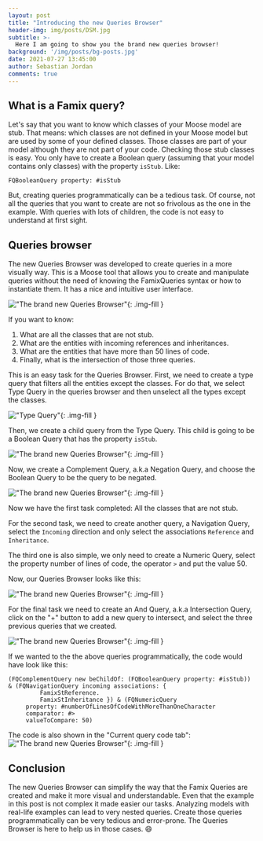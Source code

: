 ```yaml
---
layout: post
title: "Introducing the new Queries Browser"
header-img: img/posts/DSM.jpg
subtitle: >-
  Here I am going to show you the brand new queries browser!
background: '/img/posts/bg-posts.jpg'
date: 2021-07-27 13:45:00
author: Sebastian Jordan
comments: true
---
```


## What is a Famix query?
Let's say that you want to know which classes of your Moose model are stub. That means: which classes are not defined in your Moose model but are used by some of your defined classes. Those classes are part of your model although they are not part of your code.
Checking those stub classes is easy. You only have to create a Boolean query (assuming that your model contains only classes) with the property `isStub`. Like:

```st
FQBooleanQuery property: #isStub
```

But, creating queries programmatically can be a tedious task. Of course, not all the queries that you want to create are not so frivolous as the one in the example. With queries with lots of children, the code is not easy to understand at first sight.

## Queries browser
The new Queries Browser was developed to create queries in a more visually way. This is a Moose tool that allows you to create and manipulate queries without the need of knowing the FamixQueries syntax or how to instantiate them. It has a nice and intuitive user interface.

!["The brand new Queries Browser"](/img/posts/2021-07-27-the-new-queries-browser/and-query.png){: .img-fill }

If you want to know:
1. What are all the classes that are not stub.
2. What are the entities with incoming references and inheritances.
3. What are the entities that have more than 50 lines of code.
4. Finally, what is the intersection of those three queries.

This is an easy task for the Queries Browser. First, we need to create a type query that filters all the entities except the classes. For do that, we select Type Query in the queries browser and then unselect all the types except the classes.

!["Type Query"](/img/posts/2021-07-27-the-new-queries-browser/type-query.png){: .img-fill }

Then, we create a child query from the Type Query. This child is going to be a Boolean Query that has the property `isStub`.

!["The brand new Queries Browser"](/img/posts/2021-07-27-the-new-queries-browser/child-of-type-query.png){: .img-fill }

Now, we create a Complement Query, a.k.a Negation Query, and choose the Boolean Query to be the query to be negated.

!["The brand new Queries Browser"](/img/posts/2021-07-27-the-new-queries-browser/negation-query.png){: .img-fill }

Now we have the first task completed: All the classes that are not stub.

For the second task, we need to create another query, a Navigation Query, select the `Incoming` direction and only select the associations `Reference` and `Inheritance`.

The third one is also simple, we only need to create a Numeric Query, select the property number of lines of code, the operator `>` and put the value 50.

Now, our Queries Browser looks like this:

!["The brand new Queries Browser"](/img/posts/2021-07-27-the-new-queries-browser/numeric-query.png){: .img-fill }

For the final task we need to create an And Query, a.k.a Intersection Query, click on the "+" button to add a new query to intersect, and select the three previous queries that we created.

!["The brand new Queries Browser"](/img/posts/2021-07-27-the-new-queries-browser/and-query.png){: .img-fill }

If we wanted to the the above queries programmatically, the code would have look like this:

```st
(FQComplementQuery new beChildOf: (FQBooleanQuery property: #isStub))
& (FQNavigationQuery incoming associations: {
		 FamixStReference.
		 FamixStInheritance }) & (FQNumericQuery
	 property: #numberOfLinesOfCodeWithMoreThanOneCharacter
	 comparator: #>
	 valueToCompare: 50)
```

The code is also shown in the "Current query code tab":
!["The brand new Queries Browser"](/img/posts/2021-07-27-the-new-queries-browser/current-code.png){: .img-fill }


## Conclusion

The new Queries Browser can simplify the way that the Famix Queries are created and make it more visual and understandable. Even that the example in this post is not complex it made easier our tasks. Analyzing models with real-life examples can lead to very nested queries. Create those queries programmatically can be very tedious and error-prone. The Queries Browser is here to help us in those cases. :smile:
